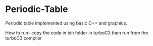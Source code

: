 # Periodic-Table
Periodic table implemented using basic C++ and graphics.

How to run- copy the code in bin folder in turboC3 then run from the turboC3 compiler
